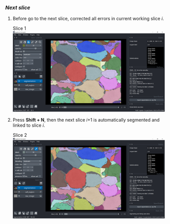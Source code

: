 ### *Next slice*

1. Before go to the next slice, corrected all errors in current working slice *i*.

    Slice 1
    ![slice1](./pictures/division_relink_preslice.png)

2. Press **Shift + N**, then the next slice *i*+1 is automatically segmented and linked to slice *i*.
   
    Slice 2
    ![slice2](./pictures/division_postslice.png)